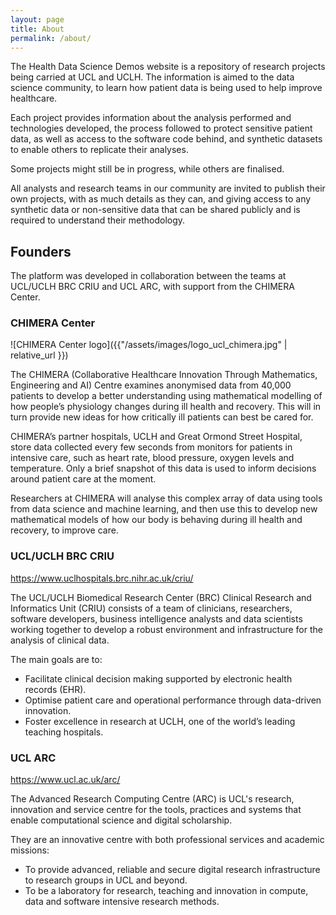 ```yaml
---
layout: page
title: About
permalink: /about/
---
```


The Health Data Science Demos website is a repository of research projects being
carried at UCL and UCLH. The information is aimed to the data science community,
to learn how patient data is being used to help improve healthcare.

Each project provides information about the analysis performed and technologies
developed, the process followed to protect sensitive patient data, as well as
access to the software code behind, and synthetic datasets to enable others to
replicate their analyses.

Some projects might still be in progress, while others are finalised.

All analysts and research teams in our community are invited to publish their
own projects, with as much details as they can, and giving access to any
synthetic data or non-sensitive data that can be shared publicly and is required
to understand their methodology.


## Founders

The platform was developed in collaboration between the teams at UCL/UCLH BRC
CRIU and UCL ARC, with support from the CHIMERA Center.


### CHIMERA Center

![CHIMERA Center logo]({{"/assets/images/logo_ucl_chimera.jpg" | relative_url }})

The CHIMERA (Collaborative Healthcare Innovation Through Mathematics,
Engineering and AI) Centre examines anonymised data from 40,000 patients to
develop a better understanding using mathematical modelling of how people’s
physiology changes during ill health and recovery. This will in turn provide new
ideas for how critically ill patients can best be cared for.

CHIMERA’s partner hospitals, UCLH and Great Ormond Street Hospital, store data
collected every few seconds from monitors for patients in intensive care, such
as heart rate, blood pressure, oxygen levels and temperature. Only a brief
snapshot of this data is used to inform decisions around patient care at the
moment.

Researchers at CHIMERA will analyse this complex array of data using tools from
data science and machine learning, and then use this to develop new mathematical
models of how our body is behaving during ill health and recovery, to improve
care.


### UCL/UCLH BRC CRIU

https://www.uclhospitals.brc.nihr.ac.uk/criu/

The UCL/UCLH Biomedical Research Center (BRC) Clinical Research and Informatics
Unit (CRIU) consists of a team of clinicians, researchers, software developers,
business intelligence analysts and data scientists working together to develop a
robust environment and infrastructure for the analysis of clinical data.

The main goals are to:

 - Facilitate clinical decision making supported by electronic health records
   (EHR).
 - Optimise patient care and operational performance through data-driven
   innovation.
 - Foster excellence in research at UCLH, one of the world’s leading teaching
   hospitals.


### UCL ARC

https://www.ucl.ac.uk/arc/

The Advanced Research Computing Centre (ARC) is UCL's research, innovation and
service centre for the tools, practices and systems that enable computational
science and digital scholarship.

They are an innovative centre with both professional services and academic
missions:

 - To provide advanced, reliable and secure digital research infrastructure to
   research groups in UCL and beyond.
 - To be a laboratory for research, teaching and innovation in compute, data and
   software intensive research methods.
